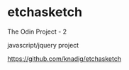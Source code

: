 # etchasketch
The Odin Project - 2

javascript/jquery project

https://github.com/knadig/etchasketch
